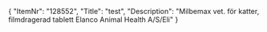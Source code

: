 {
  "ItemNr": "128552",
  "Title": "test",
  "Description": "Milbemax vet. för katter, filmdragerad tablett Elanco Animal Health A/S/Eli"
}